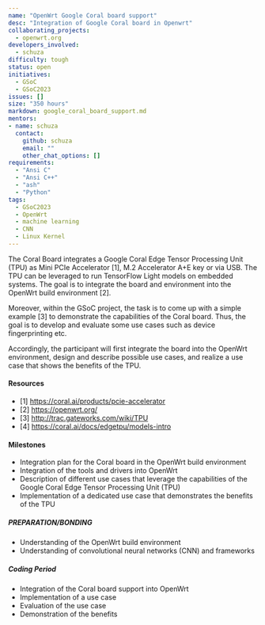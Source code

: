 ```yaml
---
name: "OpenWrt Google Coral board support"
desc: "Integration of Google Coral board in Openwrt"
collaborating_projects:
  - openwrt.org
developers_involved:
  - schuza
difficulty: tough
status: open
initiatives:
  - GSoC
  - GSoC2023
issues: []
size: "350 hours"
markdown: google_coral_board_support.md
mentors:
- name: schuza
  contact:
    github: schuza
    email: ""
    other_chat_options: []
requirements:
  - "Ansi C"
  - "Ansi C++"
  - "ash"
  - "Python"
tags:
  - GSoC2023
  - OpenWrt
  - machine learning
  - CNN
  - Linux Kernel
---
```


The Coral Board integrates a Google Coral Edge Tensor Processing Unit (TPU) as Mini PCIe Accelerator [1],
M.2 Accelerator A+E key or via USB. The TPU can be leveraged to run TensorFlow Light models on embedded systems. The goal is to integrate the board and environment into the OpenWrt build environment [2].

Moreover, within the GSoC project, the task is to come up with a simple example [3] to demonstrate the capabilities of the Coral board. Thus, the goal is to develop and evaluate some use cases such as device fingerprinting etc.

Accordingly, the participant will first integrate the board into the OpenWrt environment, design and describe possible use cases, and realize a use case that shows the benefits of the TPU.

#### Resources

* [1] https://coral.ai/products/pcie-accelerator
* [2] https://openwrt.org/
* [3] http://trac.gateworks.com/wiki/TPU
* [4] https://coral.ai/docs/edgetpu/models-intro


#### Milestones

* Integration plan for the Coral board in the OpenWrt build environment
* Integration of the tools and drivers into OpenWrt
* Description of different use cases that leverage the capabilities of the Google Coral Edge Tensor Processing Unit (TPU)
* Implementation of a dedicated use case that demonstrates the benefits of the TPU

##### PREPARATION/BONDING

* Understanding of the OpenWrt build environment
* Understanding of convolutional neural networks (CNN) and frameworks

##### Coding Period

* Integration of the Coral board support into OpenWrt
* Implementation of a use case
* Evaluation of the use case
* Demonstration of the benefits
